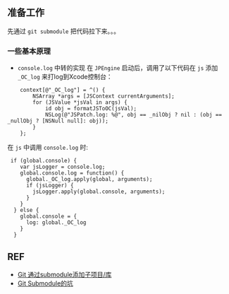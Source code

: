 ## 准备工作
先通过 `git submodule` 把代码拉下来。。。

### 一些基本原理
-   `console.log` 中转的实现
在 `JPEngine` 启动后，调用了以下代码在 `js` 添加 `_OC_log` 来打log到Xcode控制台：
```
    context[@"_OC_log"] = ^() {
        NSArray *args = [JSContext currentArguments];
        for (JSValue *jsVal in args) {
            id obj = formatJSToOC(jsVal);
            NSLog(@"JSPatch.log: %@", obj == _nilObj ? nil : (obj == _nullObj ? [NSNull null]: obj));
        }
    };
```

在 `js` 中调用 `console.log` 时:
```
 if (global.console) {
    var jsLogger = console.log;
    global.console.log = function() {
      global._OC_log.apply(global, arguments);
      if (jsLogger) {
        jsLogger.apply(global.console, arguments);
      }
    }
  } else {
    global.console = {
      log: global._OC_log
    }
  }
```

## REF
-   [Git 通过submodule添加子项目/库](http://my.oschina.net/iatbforever/blog/228914)
-   [Git Submodule的坑](http://www.cocoachina.com/industry/20130509/6161.html)

